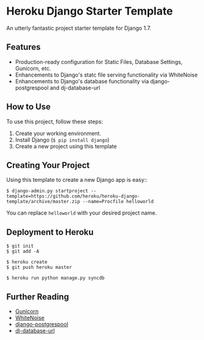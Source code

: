# Heroku Django Starter Template

An utterly fantastic project starter template for Django 1.7.

## Features

- Production-ready configuration for Static Files, Database Settings, Gunicorn, etc.
- Enhancements to Django's statc file serving functionality via WhiteNoise
- Enhancements to Django's database functionality via django-postgrespool and dj-database-url

## How to Use

To use this project, follow these steps:

1. Create your working environment.
2. Install Django (`$ pip install django`)
3. Create a new project using this template

## Creating Your Project

Using this template to create a new Django app is easy::

    $ django-admin.py startproject --template=https://github.com/heroku/heroku-django-template/archive/master.zip --name=Procfile helloworld

You can replace ``helloworld`` with your desired project name.

## Deployment to Heroku

    $ git init
    $ git add -A

    $ heroku create
    $ git push heroku master

    $ heroku run python manage.py syncdb

## Further Reading

- [Gunicorn](https://warehouse.python.org/project/gunicorn/)
- [WhiteNoise](https://warehouse.python.org/project/whitenoise/)
- [django-postgrespool](hhttps://warehouse.python.org/project/django-postgrespool/)
- [dj-database-url](https://warehouse.python.org/project/dj-database-url/)
